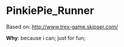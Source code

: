 # PinkiePie_Runner
Based on: http://www.trex-game.skipser.com/

**Why**: because i can; just for fun;
